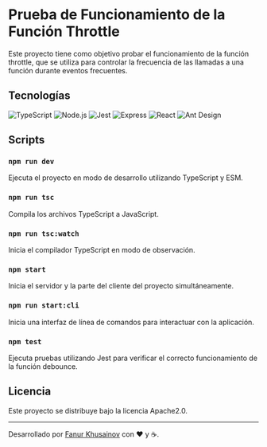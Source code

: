# Prueba de Funcionamiento de la Función Throttle

Este proyecto tiene como objetivo probar el funcionamiento de la función throttle, que se utiliza para controlar la frecuencia de las llamadas a una función durante eventos frecuentes.

## Tecnologías

![TypeScript](https://img.shields.io/badge/-TypeScript-3178C6?style=flat-square&logo=typescript&logoColor=white)
![Node.js](https://img.shields.io/badge/-Node.js-339933?style=flat-square&logo=nodedotjs&logoColor=white)
![Jest](https://img.shields.io/badge/-Jest-C21325?style=flat-square&logo=jest&logoColor=white)
![Express](https://img.shields.io/badge/-Express-000000?style=flat-square&logo=express&logoColor=white)
![React](https://img.shields.io/badge/-React-61DAFB?style=flat-square&logo=react&logoColor=white)
![Ant Design](https://img.shields.io/badge/-Ant_Design-61DAFB?style=flat-square&logo=Ant_Design&logoColor=white)

## Scripts

### `npm run dev`

Ejecuta el proyecto en modo de desarrollo utilizando TypeScript y ESM.

### `npm run tsc`

Compila los archivos TypeScript a JavaScript.

### `npm run tsc:watch`

Inicia el compilador TypeScript en modo de observación.

### `npm start`

Inicia el servidor y la parte del cliente del proyecto simultáneamente.

### `npm run start:cli`

Inicia una interfaz de línea de comandos para interactuar con la aplicación.

### `npm test`

Ejecuta pruebas utilizando Jest para verificar el correcto funcionamiento de la función debounce.

## Licencia

Este proyecto se distribuye bajo la licencia Apache2.0.

---

Desarrollado por [Fanur Khusainov](https://github.com/Fanur1991) con ❤️ y ☕.
